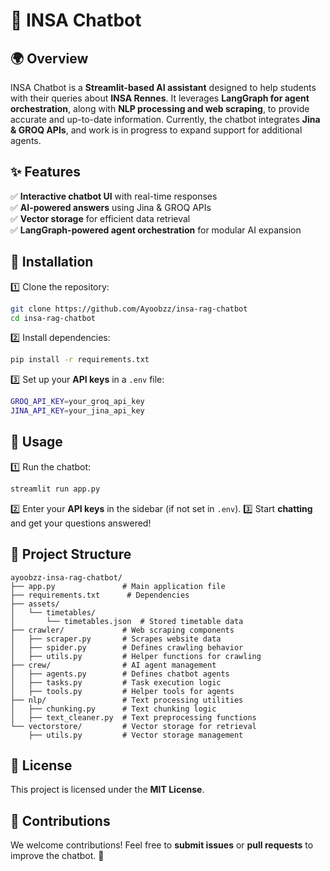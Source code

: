 # 🎒 INSA Chatbot

## 🌍 Overview

INSA Chatbot is a **Streamlit-based AI assistant** designed to help students with their queries about **INSA Rennes**. It leverages **LangGraph for agent orchestration**, along with **NLP processing and web scraping**, to provide accurate and up-to-date information. Currently, the chatbot integrates **Jina & GROQ APIs**, and work is in progress to expand support for additional agents.

## ✨ Features

✅ **Interactive chatbot UI** with real-time responses\
✅ **AI-powered answers** using Jina & GROQ APIs\
✅ **Vector storage** for efficient data retrieval\
✅ **LangGraph-powered agent orchestration** for modular AI expansion

## 🚀 Installation

1️⃣ Clone the repository:

```sh
git clone https://github.com/Ayoobzz/insa-rag-chatbot
cd insa-rag-chatbot
```

2️⃣ Install dependencies:

```sh
pip install -r requirements.txt
```

3️⃣ Set up your **API keys** in a `.env` file:

```sh
GROQ_API_KEY=your_groq_api_key
JINA_API_KEY=your_jina_api_key
```

## 🏃 Usage

1️⃣ Run the chatbot:

```sh
streamlit run app.py
```

2️⃣ Enter your **API keys** in the sidebar (if not set in `.env`).
3️⃣ Start **chatting** and get your questions answered!

## 📂 Project Structure

```
ayoobzz-insa-rag-chatbot/
├── app.py               # Main application file
├── requirements.txt      # Dependencies
├── assets/
│   └── timetables/
│       └── timetables.json  # Stored timetable data
├── crawler/             # Web scraping components
│   ├── scraper.py       # Scrapes website data
│   ├── spider.py        # Defines crawling behavior
│   ├── utils.py         # Helper functions for crawling
├── crew/                # AI agent management
│   ├── agents.py        # Defines chatbot agents
│   ├── tasks.py         # Task execution logic
│   ├── tools.py         # Helper tools for agents
├── nlp/                 # Text processing utilities
│   ├── chunking.py      # Text chunking logic
│   ├── text_cleaner.py  # Text preprocessing functions
└── vectorstore/         # Vector storage for retrieval
    ├── utils.py         # Vector storage management
```

##

## 📜 License

This project is licensed under the **MIT License**.

## 🤝 Contributions

We welcome contributions! Feel free to **submit issues** or **pull requests** to improve the chatbot. 🚀

